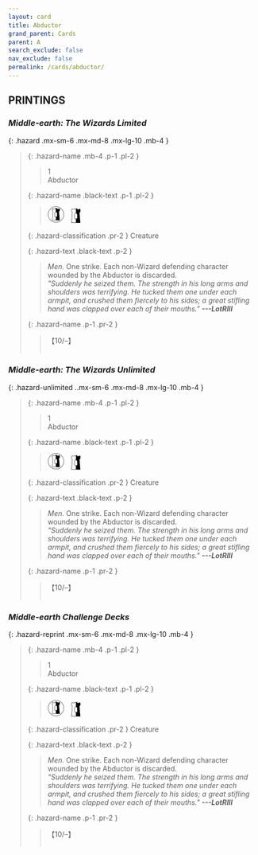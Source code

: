 ```yaml
---
layout: card
title: Abductor
grand_parent: Cards
parent: A
search_exclude: false
nav_exclude: false
permalink: /cards/abductor/
---
```


## PRINTINGS


### _Middle-earth: The Wizards Limited_

{: .hazard .mx-sm-6 .mx-md-8 .mx-lg-10 .mb-4 }
> {: .hazard-name .mb-4 .p-1 .pl-2 }
> > <div class="hazard-mp">1</div>
> > <div class="card-name">Abductor</div>
>
> {: .hazard-name .black-text .p-1 .pl-2 }
> > ![](/assets/images/border-land.svg)&emsp;![](/assets/images/border-hold.svg)
>
> {: .hazard-classification .pr-2 }
> Creature
>
> {: .hazard-text .black-text .p-2 }
> > _Men._ One strike. Each non-Wizard defending character wounded by the Abductor is discarded. <br>_"Suddenly he seized them. The strength in his long arms and shoulders was terrifying. He tucked them one under each armpit, and crushed them fiercely to his sides; a great stifling hand was clapped over each of their mouths."_ ***---&#65279;LotRIII*** 
>
> {: .hazard-name .p-1 .pr-2 }
> > <div class="card-shield">【10/&ndash;】</div>
> > <div class="card-corruption">&nbsp;</div>

### _Middle-earth: The Wizards Unlimited_

{: .hazard-unlimited ..mx-sm-6 .mx-md-8 .mx-lg-10 .mb-4 }
> {: .hazard-name .mb-4 .p-1 .pl-2 }
> > <div class="hazard-mp">1</div>
> > <div class="card-name">Abductor</div>
>
> {: .hazard-name .black-text .p-1 .pl-2 }
> > ![](/assets/images/border-land.svg)&emsp;![](/assets/images/border-hold.svg)
>
> {: .hazard-classification .pr-2 }
> Creature
>
> {: .hazard-text .black-text .p-2 }
> > _Men._ One strike. Each non-Wizard defending character wounded by the Abductor is discarded. <br>_"Suddenly he seized them. The strength in his long arms and shoulders was terrifying. He tucked them one under each armpit, and crushed them fiercely to his sides; a great stifling hand was clapped over each of their mouths."_ ***---&#65279;LotRIII*** 
>
> {: .hazard-name .p-1 .pr-2 }
> > <div class="card-shield">【10/&ndash;】</div>
> > <div class="card-corruption-white">&nbsp;</div>

### _Middle-earth Challenge Decks_

{: .hazard-reprint .mx-sm-6 .mx-md-8 .mx-lg-10 .mb-4 }
> {: .hazard-name .mb-4 .p-1 .pl-2 }
> > <div class="hazard-mp">1</div>
> > <div class="card-name">Abductor</div>
>
> {: .hazard-name .black-text .p-1 .pl-2 }
> > ![](/assets/images/border-land.svg)&emsp;![](/assets/images/border-hold.svg)
>
> {: .hazard-classification .pr-2 }
> Creature
>
> {: .hazard-text .black-text .p-2 }
> > _Men._ One strike. Each non-Wizard defending character wounded by the Abductor is discarded. <br>_"Suddenly he seized them. The strength in his long arms and shoulders was terrifying. He tucked them one under each armpit, and crushed them fiercely to his sides; a great stifling hand was clapped over each of their mouths."_ ***---&#65279;LotRIII*** 
>
> {: .hazard-name .p-1 .pr-2 }
> > <div class="card-shield">【10/&ndash;】</div>
> > <div class="card-corruption-white">&nbsp;</div>
